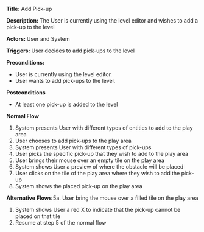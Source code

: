 ﻿<strong> Title: </strong> Add Pick-up

<strong> Description: </strong> The User is currently using the level editor and wishes to add a pick-up to the level

<strong> Actors: </strong> User and System

<strong> Triggers: </strong> User decides to add pick-ups to the level

<strong> Preconditions: </strong>
<ul>
<li>User is currently using the level editor.</li>
<li>User wants to add pick-ups to the level.</li>
</ul>

<strong> Postconditions </strong>
<ul>
<li>At least one pick-up is added to the level</li>
</ul>

<strong> Normal Flow </strong>
<ol>
<li>System presents User with different types of entities to add to the play area</li>
<li>User chooses to add pick-ups to the play area</li>
<li>System presents User with different types of pick-ups</li>
<li>User picks the specific pick-up that they wish to add to the play area</li>
<li>User brings their mouse over an empty tile on the play area</li>
<li>System shows User a preview of where the obstacle will be placed</li>
<li>User clicks on the tile of the play area where they wish to add the pick-up</li>
<li>System shows the placed pick-up on the play area</li>
</ol>

<strong> Alternative Flows </strong>
	5a. User bring the mouse over a filled tile on the play area
<ol><li>System shows User a red X to indicate that the pick-up cannot be placed on that tile</li>
<li>Resume at step 5 of the normal flow</li></ol>
